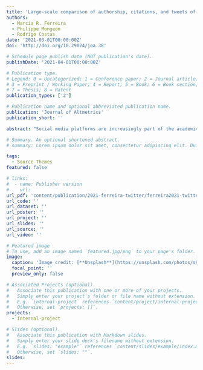 ```yaml
---
title: 'Large-scale comparison of authorship, citations, and tweets of Web of Science authors'
authors:
  - Marcia R. Ferreira
  - Philippe Mongeon
  - Rodrigo Costas
date: '2021-03-01T00:00:00Z'
doi: 'http://doi.org/10.29024/joa.38'

# Schedule page publish date (NOT publication's date).
publishDate: '2021-04-01T00:00:00Z'

# Publication type.
# Legend: 0 = Uncategorized; 1 = Conference paper; 2 = Journal article;
# 3 = Preprint / Working Paper; 4 = Report; 5 = Book; 6 = Book section;
# 7 = Thesis; 8 = Patent
publication_types: ['2']

# Publication name and optional abbreviated publication name.
publication: 'Journal of Altmetrics'
publication_short: ''

abstract: "Social media platforms are increasingly part of the academic workflow. However, there is a lack of research that examines these activities, particularly at the author level. This paper explores the activity of researchers in the Twittersphere by analyzing a large database of Web of Science authors systematically identified on Twitter using data from Altmetric.com. Using this information, this paper explores and compares patterns of tweeted and self-tweeted publications with other academic activities, such as citations, self-citations, and authorship at the author level. This paper also compares the thematic orientation among these different activities by analyzing the similarity of the research topics of the publications tweeted, cited, and authored. The results show that the productivity and impact of researchers, as defined by conventional bibliometric indicators, are not correlated to their popularity on the Twitter platform and that scholars generally tend to tweet about topics closely related to the publications they author and cite. These findings suggest that social media metrics capture a broader aspect of the academic workflow that is most likely related to science communication, dissemination, and engagement with wider audiences and that differs from conventional forms of impact as captured by citations. Areas for further exploration are also proposed."

# Summary. An optional shortened abstract.
# summary: Lorem ipsum dolor sit amet, consectetur adipiscing elit. Duis posuere tellus ac convallis placerat. Proin tincidunt magna sed ex sollicitudin condimentum.

tags:
  - Source Themes
featured: false

# links:
#  - name: Publisher version
#    url: 
url_pdf: 'content/publication/2021-ferreira-twitter/ferreira2021-twitter.pdf'
url_code: ''
url_dataset: ''
url_poster: ''
url_project: ''
url_slides: ''
url_source: ''
url_video: ''

# Featured image
# To use, add an image named `featured.jpg/png` to your page's folder.
image:
  caption: 'Image credit: [**Unsplash**](https://unsplash.com/photos/s9CC2SKySJM)'
  focal_point: ''
  preview_only: false

# Associated Projects (optional).
#   Associate this publication with one or more of your projects.
#   Simply enter your project's folder or file name without extension.
#   E.g. `internal-project` references `content/project/internal-project/index.md`.
#   Otherwise, set `projects: []`.
projects:
  - internal-project

# Slides (optional).
#   Associate this publication with Markdown slides.
#   Simply enter your slide deck's filename without extension.
#   E.g. `slides: "example"` references `content/slides/example/index.md`.
#   Otherwise, set `slides: ""`.
slides:
---
```

